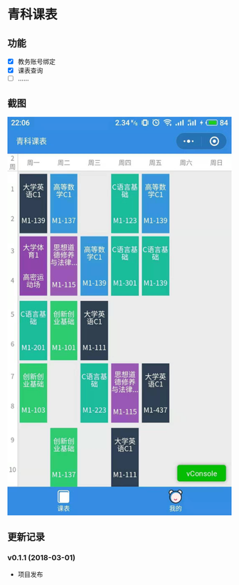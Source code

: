 # 青科课表

## 功能

- [x] 教务账号绑定
- [x] 课表查询
- [ ] ……

## 截图

![示例](/Screenshots.jpg)


## 更新记录

### v0.1.1 (2018-03-01)

- 项目发布


